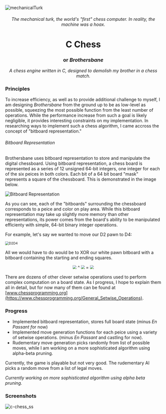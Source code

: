 ![mechanicalTurk](https://www.curtisbucher.com/uploads/mechanica_turk.jpeg)

<h6 align="center"> The mechanical turk, the world's "first" chess computer. In reality, the machine was a hoax.</h6>

<h1 align="center">C Chess</h1> <h3 align="center">or <i>Brothersbane</i> </h3> <p align="center"><i>A chess engine written in C, designed to demolish my brother in a chess match.</i> </p>



### Principles

To increase efficiency, as well as to provide additional challenge to myself, I am designing *Brothersbane* from the ground up to be as low-level as possible, squeezing the most possible function from the least number of operations. While the performance increase from such a goal is likely negligible, it provides interesting constraints on my implementation. In researching ways to implement such a chess algorithm, I came accross the concept of "bitboard representation."

###### Bitboard Representation

Brothersbane uses bitboard representation to store and manipulate the digital chessboard. Using bitboard representation, a chess board is represented as a series of 12 unsigned 64-bit integers, one integer for each of the six peices in both colors. Each bit of a 64 bit board "mask" represents a square of the chessboard. This is demonstrated in the image below.

![Bitboard Representation](https://www.chessprogramming.org/images/3/37/Bitboard.gif)

As you can see, each of the "bitboards" surrounding the chessboard corresponds to a peice and color on play area. While this bitboard representation may take up slightly more memory than other representations, its power comes from the board's ability to be manipulated efficienty with simple, 64-bit binary integer operations.

For example, let's say we wanted to move our D2 pawn to D4:

<p><img  src="https://backscattering.de/web-boardimage/board.svg?fen=rnbqkbnr/pppppppp/8/8/3P4/8/PPP1PPPP/RNBQKBNR%20w%20KQkq%20-%200%201&orientation=white&lastMove=d2d4" alt="D2D4" style="zoom:75%;" /> </p>

All we would have to do would be to XOR our white pawn bitboard with a bitboard containing the starting and ending squares.

<p align = "center">
  <img src="https://backscattering.de/web-boardimage/board.svg?fen=8/8/8/8/8/8/PPPPPPPP/8%20w%20-%20-%200%201&orientation=white" style="zoom:75%;" /> ^ 
  <img src="https://backscattering.de/web-boardimage/board.svg?fen=8/8/8/8/8/8/8/8&orientation=white&lastMove=d2d4" style="zoom:75%;" /> = 
  <img src="https://backscattering.de/web-boardimage/board.svg?fen=8/8/8/8/3P4/8/PPP1PPPP/8%20w%20-%20-%200%201&orientation=white" style="zoom:75%;" /> 
</p>

There are dozens of other clever setwise operations used to perform complex computation on a board state. As I progress, I hope to explain them all in detail, but for now many of them can be found at [www.chessprogramming.org](https://www.chessprogramming.org/General_Setwise_Operations).

### Progress

* Implemented bitboard representation, stores full board state (minus *En Passant f*or now)
* Implemented move generation functions for each peice using a variety of setwise operations. (minus *En Passant* and castling for now).
* Rudementary move generation picks randomly from list of possible moves, while I am working on a more sophisticated algorithm using alpha-beta pruning.

Currently, the game is playable but not very good. The rudementary AI picks a random move from a list of legal moves.

*Currently working on more sophisticated algorithm using alpha beta pruning.*

### Screenshots

![c-chess_ss](https://www.curtisbucher.com/uploads/c-chess_ss.png)

